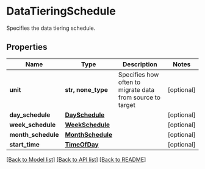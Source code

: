 # DataTieringSchedule

Specifies the data tiering schedule.

## Properties
Name | Type | Description | Notes
------------ | ------------- | ------------- | -------------
**unit** | **str, none_type** | Specifies how often to migrate data from source to target | [optional] 
**day_schedule** | [**DaySchedule**](DaySchedule.md) |  | [optional] 
**week_schedule** | [**WeekSchedule**](WeekSchedule.md) |  | [optional] 
**month_schedule** | [**MonthSchedule**](MonthSchedule.md) |  | [optional] 
**start_time** | [**TimeOfDay**](TimeOfDay.md) |  | [optional] 

[[Back to Model list]](../README.md#documentation-for-models) [[Back to API list]](../README.md#documentation-for-api-endpoints) [[Back to README]](../README.md)


